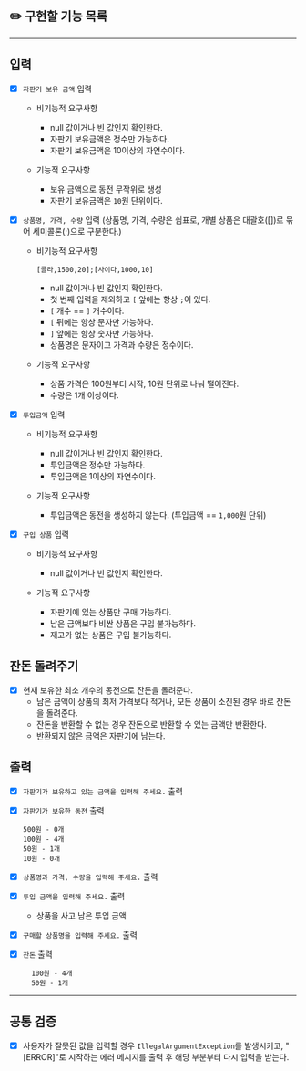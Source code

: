 ## ✏️ 구현할 기능 목록

___  

## 입력

- [X] `자판기 보유 금액` 입력

    - 비기능적 요구사항
        - null 값이거나 빈 값인지 확인한다.
        - 자판기 보유금액은 정수만 가능하다.
        - 자판기 보유금액은 10이상의 자연수이다.

    - 기능적 요구사항
        - 보유 금액으로 동전 무작위로 생성
        - 자판기 보유금액은 `10`원 단위이다.


- [X] `상품명, 가격, 수량` 입력 (상품명, 가격, 수량은 쉼표로, 개별 상품은 대괄호([])로 묶어 세미콜론(;)으로 구분한다.)

    - 비기능적 요구사항
        ```
        [콜라,1500,20];[사이다,1000,10]
        ```
        - null 값이거나 빈 값인지 확인한다.
        - 첫 번째 입력을 제외하고 `[` 앞에는 항상 `;`이 있다.
        - `[` 개수 == `]` 개수이다.
        - `[` 뒤에는 항상 문자만 가능하다.
        - `]` 앞에는 항상 숫자만 가능하다.
        - 상품명은 문자이고 가격과 수량은 정수이다.

    - 기능적 요구사항
        - 상품 가격은 100원부터 시작, 10원 단위로 나눠 떨어진다.
        - 수량은 1개 이상이다.

- [X] `투입금액` 입력

    - 비기능적 요구사항
        - null 값이거나 빈 값인지 확인한다.
        - 투입금액은 정수만 가능하다.
        - 투입금액은 1이상의 자연수이다.

    - 기능적 요구사항
        - 투입금액은 동전을 생성하지 않는다. (투입금액 == `1,000`원 단위)

- [X] `구입 상품` 입력

    - 비기능적 요구사항
        - null 값이거나 빈 값인지 확인한다.

    - 기능적 요구사항
        - 자판기에 있는 상품만 구매 가능하다.
        - 남은 금액보다 비싼 상품은 구입 불가능하다.
        - 재고가 없는 상품은 구입 불가능하다.

## 잔돈 돌려주기

- [X] 현재 보유한 최소 개수의 동전으로 잔돈을 돌려준다.
    - 남은 금액이 상품의 최저 가격보다 적거나, 모든 상품이 소진된 경우 바로 잔돈을 돌려준다.
    - 잔돈을 반환할 수 없는 경우 잔돈으로 반환할 수 있는 금액만 반환한다.
    - 반환되지 않은 금액은 자판기에 남는다.

## 출력

- [X] `자판기가 보유하고 있는 금액을 입력해 주세요.` 출력

- [X] `자판기가 보유한 동전` 출력
    ```
    500원 - 0개
    100원 - 4개
    50원 - 1개
    10원 - 0개
    ```

- [X] `상품명과 가격, 수량을 입력해 주세요.` 출력

- [X] `투입 금액을 입력해 주세요.` 출력
    - 상품을 사고 남은 투입 금액

- [X] `구매할 상품명을 입력해 주세요.` 출력

- [X] `잔돈` 출력
    ```
      100원 - 4개
      50원 - 1개
    
    ```

--- 

## 공통 검증

- [X] 사용자가 잘못된 값을 입력할 경우 `IllegalArgumentException`를 발생시키고, "[ERROR]"로 시작하는 에러 메시지를 출력 후 해당 부분부터 다시 입력을 받는다.